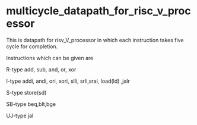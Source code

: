 # multicycle_datapath_for_risc_v_processor

This is datapath for risv_V_processor in which each instruction takes five cycle for completion.

Instructions which can be given are

R-type  add, sub, and, or, xor

I-type  addi, andi, ori, xori, slli, srli,srai, load(ld) ,jalr

S-type  store(sd)

SB-type beq,blt,bge

UJ-type jal

